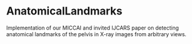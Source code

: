 # AnatomicalLandmarks
Implementation of our MICCAI and invited IJCARS paper on detecting anatomical landmarks of the pelvis in X-ray images from arbitrary views.
